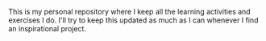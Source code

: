This is my personal repository where I keep all the learning activities and exercises I do. I'll try to keep this updated as much as I can whenever I find an inspirational project.

